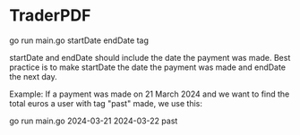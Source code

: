 # TraderPDF

go run main.go startDate endDate tag

startDate and endDate should include the date the payment was made. 
Best practice is to make startDate the date the payment was made and endDate the next day.

Example:
If a payment was made on 21 March 2024 and we want to find the total euros a user with tag "past" made, we use this:

go run main.go 2024-03-21 2024-03-22 past

